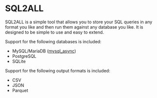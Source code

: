 # SQL2ALL

SQL2ALL is a simple tool that allows you to store your SQL queries in any format you like and then run them against any database you like. It is designed to be simple to use and easy to extend.

Support for the following databases is included:

- MySQL/MariaDB ([mysql_async](https://crates.io/crates/mysql_async))
- PostgreSQL
- SQLite

Support for the following output formats is included:

- CSV
- JSON
- Parquet
